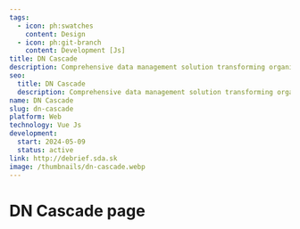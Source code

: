 ```yaml
---
tags:
  - icon: ph:swatches
    content: Design
  - icon: ph:git-branch
    content: Development [Js]
title: DN Cascade
description: Comprehensive data management solution transforming organizational efficiency through intelligent technology.
seo:
  title: DN Cascade
  description: Comprehensive data management solution transforming organizational efficiency through intelligent technology.
name: DN Cascade
slug: dn-cascade
platform: Web
technology: Vue Js
development:
  start: 2024-05-09
  status: active
link: http://debrief.sda.sk
image: /thumbnails/dn-cascade.webp
---
```


# DN Cascade page
